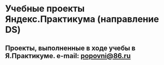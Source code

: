 # Учебные проекты Яндекс.Практикума (направление DS)
Проекты, выполненные в ходе учебы в Я.Практикуме.
e-mail: popovni@86.ru
-----------------------------------

